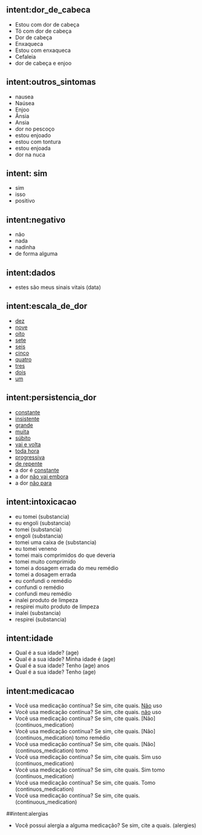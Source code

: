 ## intent:dor_de_cabeca <!--- The label of the intent -->
  - Estou com dor de cabeça
  - Tô com dor de cabeça
  - Dor de cabeça
  - Enxaqueca
  - Estou com enxaqueca
  - Cefaleia
  - dor de cabeça e enjoo

## intent:outros_sintomas <!--- The label of the intent -->
  - nausea
  - Naúsea
  - Enjoo
  - Ânsia
  - Ansia
  - dor no pescoço
  - estou enjoado
  - estou com tontura
  - estou enjoada
  - dor na nuca

## intent: sim
  - sim
  - isso
  - positivo

## intent:negativo
  - não
  - nada
  - nadinha
  - de forma alguma

## intent:dados
  - estes são meus sinais vitais (data)

## intent:escala_de_dor
  - [dez](pain_scale:10)
  - [nove](pain_scale:9)
  - [oito](pain_scale:8)
  - [sete](pain_scale:7)
  - [seis](pain_scale:6)
  - [cinco](pain_scale:5)
  - [quatro](pain_scale:4)
  - [tres](pain_scale:3)
  - [dois](pain_scale:2)
  - [um](pain_scale:1)

## intent:persistencia_dor
  - [constante](pain_persistance:constant)
  - [insistente](pain_persistance:constant)
  - [grande](pain_persistance:constant)
  - [muita](pain_persistance:constant)
  - [súbito](pain_persistance:not_constant)
  - [vai e volta](pain_persistance:not_constant)
  - [toda hora](pain_persistance:constant)
  - [progressiva](pain_persistance:not_constant)
  - [de repente](pain_persistance:not_constant)
  - a dor é [constante](pain_persistance:constant)
  - a dor [não vai embora](pain_persistance:constant)
  - a dor [não para](pain_persistance:constant)

## intent:intoxicacao
  - eu tomei (substancia)
  - eu engoli (substancia)
  - tomei (substancia)
  - engoli (substancia)
  - tomei uma caixa de (substancia)
  - eu tomei veneno
  - tomei mais comprimidos do que deveria
  - tomei muito comprimido
  - tomei a dosagem errada do meu remédio
  - tomei a dosagem errada
  - eu confundi o remédio
  - confundi o remédio
  - confundi meu remédio
  - inalei produto de limpeza
  - respirei muito produto de limpeza
  - inalei (substancia)
  - respirei (substancia)

## intent:idade
 - Qual é a sua idade? (age)
 - Qual é a sua idade? Minha idade é (age)
 - Qual é a sua idade? Tenho (age) anos
 - Qual é a sua idade? Tenho (age)

## intent:medicacao
 - Você usa medicação contínua? Se sim, cite quais.  [Não](continuos_medication) uso
 - Você usa medicação contínua? Se sim, cite quais.  [não](continuos_medication) uso
 - Você usa medicação contínua? Se sim, cite quais.  [Não] (continuos_medication)
 - Você usa medicação contínua? Se sim, cite quais.  [Não] (continuos_medication) tomo remédio
 - Você usa medicação contínua? Se sim, cite quais.  [Não] (continuos_medication) tomo
 - Você usa medicação contínua? Se sim, cite quais.  Sim uso (continuos_medication)
 - Você usa medicação contínua? Se sim, cite quais.  Sim tomo (continuos_medication)
 - Você usa medicação contínua? Se sim, cite quais.  Tomo (continuos_medication)
 - Você usa medicação contínua? Se sim, cite quais. (continuous_medication)

##intent:alergias
- Você possui alergia a alguma medicação? Se sim, cite a quais. (alergies)
